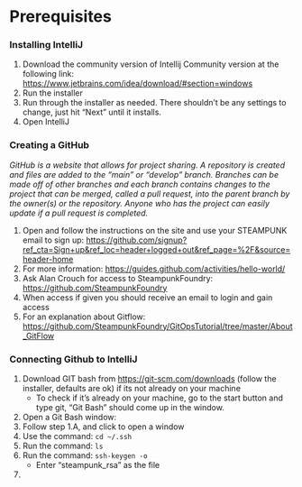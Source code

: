 # Prerequisites
### Installing IntelliJ
1. Download the community version of Intellij Community version at the following link: https://www.jetbrains.com/idea/download/#section=windows
2. Run the installer
3. Run through the installer as needed. There shouldn’t be any settings to change, just hit “Next” until it installs.
4. Open IntelliJ

### Creating a GitHub
*GitHub is a website that allows for project sharing. A repository is created and files are added to the “main” or “develop” branch. Branches can be made off of other branches and each branch contains changes to the project that can be merged, called a pull request, into the parent branch by the owner(s) or the repository. Anyone who has the project can easily update if a pull request is completed.*
1. Open and follow the instructions on the site and use your STEAMPUNK email to sign up: https://github.com/signup?ref_cta=Sign+up&ref_loc=header+logged+out&ref_page=%2F&source=header-home
2. For more information: https://guides.github.com/activities/hello-world/
3. Ask Alan Crouch for access to SteampunkFoundry: https://github.com/SteampunkFoundry
4. When access if given you should receive an email to login and gain access
5. For an explanation about Gitflow: https://github.com/SteampunkFoundry/GitOpsTutorial/tree/master/About_GitFlow

### Connecting Github to IntelliJ
1. Download GIT bash from https://git-scm.com/downloads  (follow the installer, defaults are ok) if its not already on your machine
    + To check if it’s already on your machine, go to the start button and type git, “Git Bash” should come up in the window.
2. Open a Git Bash window:
3. Follow step 1.A, and click to open a window
4. Use the command: `cd ~/.ssh`
5. Run the command: `ls`
6. Run the command: `ssh-keygen -o`
    + Enter “steampunk_rsa” as the file
7.